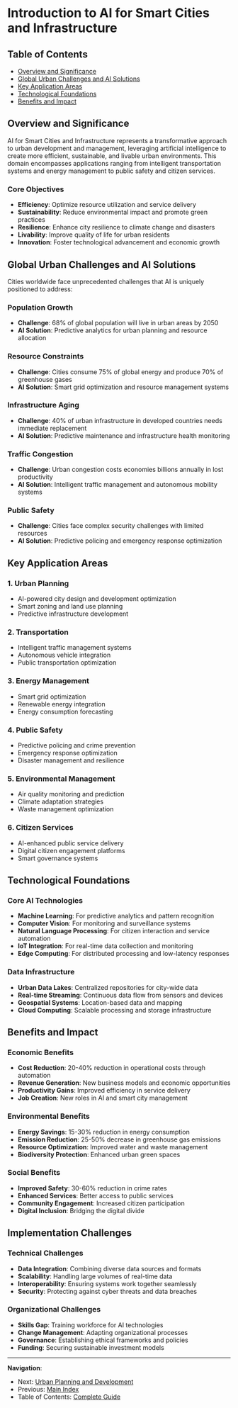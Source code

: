 # Introduction to AI for Smart Cities and Infrastructure

## Table of Contents
- [Overview and Significance](#overview-and-significance)
- [Global Urban Challenges and AI Solutions](#global-urban-challenges-and-ai-solutions)
- [Key Application Areas](#key-application-areas)
- [Technological Foundations](#technological-foundations)
- [Benefits and Impact](#benefits-and-impact)

## Overview and Significance

AI for Smart Cities and Infrastructure represents a transformative approach to urban development and management, leveraging artificial intelligence to create more efficient, sustainable, and livable urban environments. This domain encompasses applications ranging from intelligent transportation systems and energy management to public safety and citizen services.

### Core Objectives
- **Efficiency**: Optimize resource utilization and service delivery
- **Sustainability**: Reduce environmental impact and promote green practices
- **Resilience**: Enhance city resilience to climate change and disasters
- **Livability**: Improve quality of life for urban residents
- **Innovation**: Foster technological advancement and economic growth

## Global Urban Challenges and AI Solutions

Cities worldwide face unprecedented challenges that AI is uniquely positioned to address:

### Population Growth
- **Challenge**: 68% of global population will live in urban areas by 2050
- **AI Solution**: Predictive analytics for urban planning and resource allocation

### Resource Constraints
- **Challenge**: Cities consume 75% of global energy and produce 70% of greenhouse gases
- **AI Solution**: Smart grid optimization and resource management systems

### Infrastructure Aging
- **Challenge**: 40% of urban infrastructure in developed countries needs immediate replacement
- **AI Solution**: Predictive maintenance and infrastructure health monitoring

### Traffic Congestion
- **Challenge**: Urban congestion costs economies billions annually in lost productivity
- **AI Solution**: Intelligent traffic management and autonomous mobility systems

### Public Safety
- **Challenge**: Cities face complex security challenges with limited resources
- **AI Solution**: Predictive policing and emergency response optimization

## Key Application Areas

### 1. Urban Planning
- AI-powered city design and development optimization
- Smart zoning and land use planning
- Predictive infrastructure development

### 2. Transportation
- Intelligent traffic management systems
- Autonomous vehicle integration
- Public transportation optimization

### 3. Energy Management
- Smart grid optimization
- Renewable energy integration
- Energy consumption forecasting

### 4. Public Safety
- Predictive policing and crime prevention
- Emergency response optimization
- Disaster management and resilience

### 5. Environmental Management
- Air quality monitoring and prediction
- Climate adaptation strategies
- Waste management optimization

### 6. Citizen Services
- AI-enhanced public service delivery
- Digital citizen engagement platforms
- Smart governance systems

## Technological Foundations

### Core AI Technologies
- **Machine Learning**: For predictive analytics and pattern recognition
- **Computer Vision**: For monitoring and surveillance systems
- **Natural Language Processing**: For citizen interaction and service automation
- **IoT Integration**: For real-time data collection and monitoring
- **Edge Computing**: For distributed processing and low-latency responses

### Data Infrastructure
- **Urban Data Lakes**: Centralized repositories for city-wide data
- **Real-time Streaming**: Continuous data flow from sensors and devices
- **Geospatial Systems**: Location-based data and mapping
- **Cloud Computing**: Scalable processing and storage infrastructure

## Benefits and Impact

### Economic Benefits
- **Cost Reduction**: 20-40% reduction in operational costs through automation
- **Revenue Generation**: New business models and economic opportunities
- **Productivity Gains**: Improved efficiency in service delivery
- **Job Creation**: New roles in AI and smart city management

### Environmental Benefits
- **Energy Savings**: 15-30% reduction in energy consumption
- **Emission Reduction**: 25-50% decrease in greenhouse gas emissions
- **Resource Optimization**: Improved water and waste management
- **Biodiversity Protection**: Enhanced urban green spaces

### Social Benefits
- **Improved Safety**: 30-60% reduction in crime rates
- **Enhanced Services**: Better access to public services
- **Community Engagement**: Increased citizen participation
- **Digital Inclusion**: Bridging the digital divide

## Implementation Challenges

### Technical Challenges
- **Data Integration**: Combining diverse data sources and formats
- **Scalability**: Handling large volumes of real-time data
- **Interoperability**: Ensuring systems work together seamlessly
- **Security**: Protecting against cyber threats and data breaches

### Organizational Challenges
- **Skills Gap**: Training workforce for AI technologies
- **Change Management**: Adapting organizational processes
- **Governance**: Establishing ethical frameworks and policies
- **Funding**: Securing sustainable investment models

---

**Navigation**:
- Next: [Urban Planning and Development](02_Urban_Planning_and_Development.md)
- Previous: [Main Index](README.md)
- Table of Contents: [Complete Guide](README.md#modular-structure)